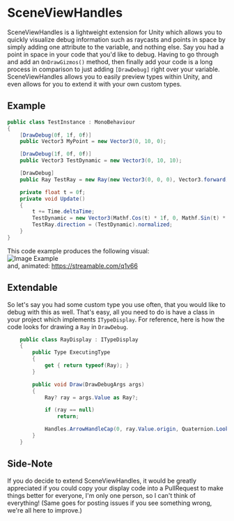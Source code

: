 # SceneViewHandles
SceneViewHandles is a lightweight extension for Unity which allows you to quickly visualize debug information such as raycasts and points in space by simply adding one attribute to the variable, and nothing else. Say you had a point in space in your code that you'd like to debug. Having to go through and add an ``OnDrawGizmos()`` method, then finally add your code is a long process in comparison to just adding ``[DrawDebug]`` right over your variable. SceneViewHandles allows you to easily preview types within Unity, and even allows for you to extend it with your own custom types.

## Example
```cs
public class TestInstance : MonoBehaviour
{
    [DrawDebug(0f, 1f, 0f)]
    public Vector3 MyPoint = new Vector3(0, 10, 0);

    [DrawDebug(1f, 0f, 0f)]
    public Vector3 TestDynamic = new Vector3(0, 10, 10);

    [DrawDebug]
    public Ray TestRay = new Ray(new Vector3(0, 0, 0), Vector3.forward);

    private float t = 0f;
    private void Update()
    {
        t += Time.deltaTime;
        TestDynamic = new Vector3(Mathf.Cos(t) * 1f, 0, Mathf.Sin(t) * 1f);
        TestRay.direction = (TestDynamic).normalized;
    }
}
```
This code example produces the following visual:  
![Image Example](https://i.imgur.com/nwTu0fe.png)  
and, animated: https://streamable.com/q1v66

## Extendable
So let's say you had some custom type you use often, that you would like to debug with this as well. That's easy, all you need to do is have a class in your project which implements ``ITypeDisplay``. For reference, here is how the code looks for drawing a ``Ray`` in ``DrawDebug``.
```cs
    public class RayDisplay : ITypeDisplay
    {
        public Type ExecutingType
        {
            get { return typeof(Ray); }
        }

        public void Draw(DrawDebugArgs args)
        {
            Ray? ray = args.Value as Ray?;

            if (ray == null)
                return;

            Handles.ArrowHandleCap(0, ray.Value.origin, Quaternion.LookRotation(ray.Value.direction), 1f, EventType.Repaint);
        }
    }
```

## Side-Note
If you do decide to extend SceneViewHandles, it would be greatly appreciated if you could copy your display code into a PullRequest to make things better for everyone, I'm only one person, so I can't think of everything! (Same goes for posting issues if you see something wrong, we're all here to improve.)
